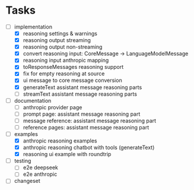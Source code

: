 # Tasks

- [ ] implementation
  - [x] reasoning settings & warnings
  - [x] reasoning output streaming
  - [x] reasoning output non-streaming
  - [x] convert reasoning input: CoreMessage -> LanguageModelMessage
  - [x] reasoning input anthropic mapping
  - [x] toResponseMessages reasoning support
  - [x] fix for empty reasoning at source
  - [x] ui message to core message conversion
  - [x] generateText assistant message reasoning parts
  - [ ] streamText assistant message reasoning parts
- [ ] documentation
  - [ ] anthropic provider page
  - [ ] prompt page: assistant message reasoning part
  - [ ] message reference: assistant message reasoning part
  - [ ] reference pages: assistant message reasoning part
- [ ] examples
  - [x] anthropic reasoning examples
  - [x] anthropic reasoning chatbot with tools (generateText)
  - [x] reasoning ui example with roundtrip
- [ ] testing
  - [ ] e2e deepseek
  - [ ] e2e anthropic
- [ ] changeset

